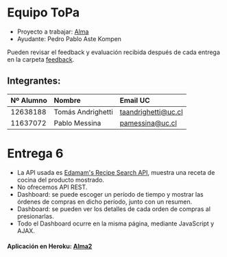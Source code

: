 # Equipo ToPa

* Proyecto a trabajar: [Alma](https://github.com/IIC2513-2015-2/syllabus/blob/master/proyecto/alternativas/Alma.md)
* Ayudante: Pedro Pablo Aste Kompen

Pueden revisar el feedback y evaluación recibida después de cada entrega en la carpeta [feedback](feedback).

## Integrantes:

| Nº Alumno    | Nombre              | Email UC            |
|:-------------|:--------------------|:--------------------|
| 12638188     | Tomás Andrighetti   | taandrighetti@uc.cl |
| 11637072   | Pablo Messina       | pamessina@uc.cl        |

# Entrega 6

- La API usada es [Edamam's Recipe Search API](https://developer.edamam.com/recipe-api), muestra una receta de cocina del producto mostrado.
- No ofrecemos API REST.
- Dashboard: se puede escoger un período de tiempo y mostrar las órdenes de compras en dicho período, junto con un resumen.
- Dashboard: se pueden ver los detalles de cada orden de compras al presionarlas.
- Todo el Dashboard ocurre en la misma página, mediante JavaScript y AJAX.

#### Aplicación en Heroku: [Alma2](http://alma2.herokuapp.com)
